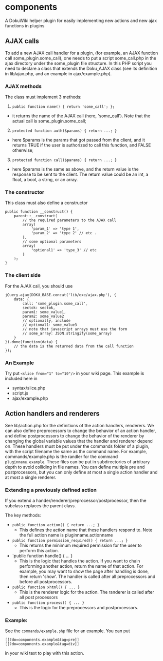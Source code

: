 # components
A DokuWiki helper plugin for easily implementing new actions and new ajax functions in plugins

## AJAX calls
To add a new AJAX call handler for a plugin, (for example, an AJAX function call some_plugin.some_call), one needs to put a script some_call.php in the ajax directory under the some_plugin file structure. In this PHP script you need to declare a class that extends the Doku_AJAX class (see its definition in lib/ajax.php, and an example in ajax/example.php).

### AJAX methods
The class must implement 3 methods:

1. `public function name() { return 'some_call'; };`
  * it returns the name of the AJAX call (here, 'some_call'). Note that the actual call is some_plugin.some_call;

2. `protected function auth($params) { return ...; }`
  * here $params is the params that got passed from the client, and it returns TRUE if the user is authorized to call this function, and FALSE otherwise;

3. `protected function call($params) { return ...; }`
  * here $params is the same as above, and the return value is the response to be sent to the client. The return value could be an int, a float, a bool, a strng, or an array.

### The constructor
This class must also define a constructor
```
public function __construct() {
    parent::__construct(
        // the required parameters to the AJAX call
        array(
            'param_1' => 'type 1',
            'param_2' => 'type 2' // etc .
        ),
        // some optional parameters
        array(
            'optional1' => 'type_3' // etc
        )
    );
}
```

### The client side
For the AJAX call, you should use
```
jQuery.ajax(DOKU_BASE.concat('lib/exe/ajax.php'), {
	data: {
		call: 'some_plugin.some_call',
		sectok: sectok,
		param1: some_value1,
		param2: some_value2
		// optionally, include
		// optional1: some_value3
		// note that javascript arrays must use the form
		// some_array: JSON.stringify(some_array)
	}
}).done(function(data) {
	// the data is the returned data from the call function
});
```

### An Example

Try put `<slice from="1" to="10"/>` in your wiki page. This example is included here in
- syntax/slice.php
- script.js
- ajax/example.php

## Action handlers and renderers
See lib/action.php for the definitions of the action handlers, renderers. 
We can also define preprocessors to change the behavior of an action handler, and
define postprocessors to change the behavior of the renderer by changing the
global variable values that the handler and renderer depend on. These handlers must
be put under the commands folder of a plugin, with the script filename the same as
the command name. For example, commands/example.php is the randler for the command 
`pluginname.example`. These files can be put in subdirectories of arbitrary depth to
avoid colliding in file names. You can define multiple pre and postprocessors, but
you can only define at most a single action handler and at most a single renderer.

### Extending a previously defined action
If you extend a hander/renderer/preprocessor/postprocessor, then the subclass replaces 
the parent class.

The key methods:
- `public function action() { return ...; }`
  - This defines the action name that these handlers respond to. Note the full action name is pluginname.actionname
- `public function permission_required() { return ...; }`
  - This returns the minimum required permission for the user to perform this action.
- `public function handle() { ... } 
  - This is the logic that handles the action. If you want to chain performing another action, return the name of that action. For example, you may want to show the page after handling is done, then return 'show'. The handler is called after all preprocessors and before all postprocessors.
- `public function xhtml() { ... }`
  - This is the renderer logic for the action. The randerer is called after all post processors
- `public function process() { ... }`
  - This is the logic for the preprocessors and postprocessors.

### Example:
See the `commands/example.php` file for an example. You can put
```
[[?do=components.example&tag=pre]]
[[?do=components.example&tag=div]]
```
in your wiki text to play with this action.
